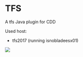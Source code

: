 # TFS
A tfs Java plugin for CDD

Used host:
- tfs2017 (running isnobladeesx01)

<a href="https://teamcity05.ca.com/viewType.html?buildTypeId=CddPlugins_tfs&guest=1">
    <img src="https://teamcity05.ca.com/app/rest/builds/buildType:(id:CddPlugins_tfs)/statusIcon""/>
</a>



